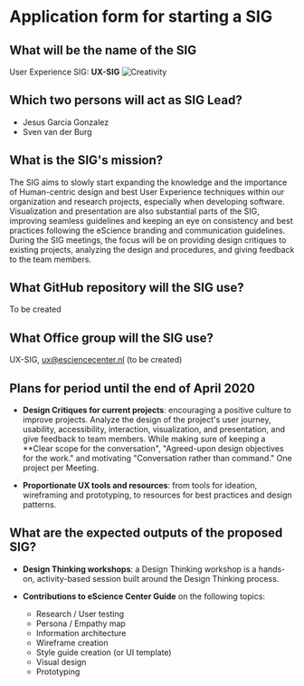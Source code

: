 # Application form for starting a SIG

## What will be the name of the SIG

User Experience SIG:  **UX-SIG**
![Creativity](https://positivepsychology.com/wp-content/uploads/boost-your-creativity.jpg)

## Which two persons will act as SIG Lead?

- Jesus Garcia Gonzalez
- Sven van der Burg


## What is the SIG's mission?

<!-- The mission of your SIG should contribute to the organization's mission. -->

The SIG aims to slowly start expanding the knowledge and the importance of Human-centric design and best User Experience techniques within our organization and research projects, especially when developing software. 
Visualization and presentation are also substantial parts of the SIG, improving seamless guidelines and keeping an eye on consistency and best practices following the eScience branding and communication guidelines. During the SIG meetings, the focus will be on providing design critiques to existing projects, analyzing the design and procedures, and giving feedback to the team members.

## What GitHub repository will the SIG use?
To be created

## What Office group will the SIG use?
UX-SIG, ux@esciencecenter.nl (to be created)

## Plans for period until the end of April 2020

- **Design Critiques for current projects**:  encouraging a positive culture to improve projects. Analyze the design of the project's user journey, usability, accessibility, interaction, visualization, and presentation, and give feedback to team members. While making sure of keeping  a **Clear scope for the conversation",   "Agreed-upon design objectives for the work."  and motivating "Conversation rather than command." One project per Meeting. 

- **Proportionate UX tools and resources**: from tools for ideation, wireframing and prototyping, to resources for best practices and design patterns.
 
## What are the expected outputs of the proposed SIG?

- **Design Thinking workshops**:  a Design Thinking workshop is a hands-on, activity-based session built around the Design Thinking process.

- **Contributions to eScience Center Guide** on the following topics:
	-   Research / User testing
	-   Persona / Empathy map
	-   Information architecture
	-   Wireframe creation
	-   Style guide creation (or UI template)
	-   Visual design
	-   Prototyping
 
